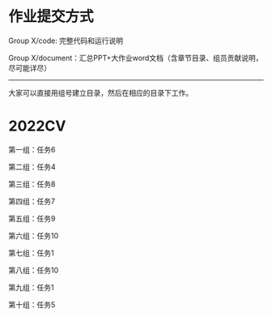 # 作业提交方式

Group X/code: 完整代码和运行说明

Group X/document：汇总PPT+大作业word文档（含章节目录、组员贡献说明，尽可能详尽）

-------------------------------------------------------------

大家可以直接用组号建立目录，然后在相应的目录下工作。

# 2022CV


第一组：任务6

第二组：任务4

第三组：任务8

第四组：任务7

第五组：任务9

第六组：任务10

第七组：任务1

第八组：任务10

第九组：任务1

第十组：任务5
